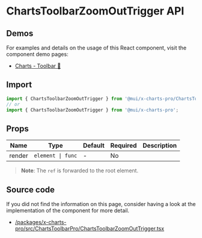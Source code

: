 # ChartsToolbarZoomOutTrigger API

## Demos

For examples and details on the usage of this React component, visit the component demo pages:

- [Charts - Toolbar 🧪](/x/react-charts/toolbar/)

## Import

```jsx
import { ChartsToolbarZoomOutTrigger } from '@mui/x-charts-pro/ChartsToolbarPro';
// or
import { ChartsToolbarZoomOutTrigger } from '@mui/x-charts-pro';
```

## Props

| Name | Type | Default | Required | Description |
|------|------|---------|----------|-------------|
| render | `element \| func` | - | No |  |

> **Note**: The `ref` is forwarded to the root element.

## Source code

If you did not find the information on this page, consider having a look at the implementation of the component for more detail.

- [/packages/x-charts-pro/src/ChartsToolbarPro/ChartsToolbarZoomOutTrigger.tsx](https://github.com/mui/material-ui/tree/HEAD/packages/x-charts-pro/src/ChartsToolbarPro/ChartsToolbarZoomOutTrigger.tsx)
